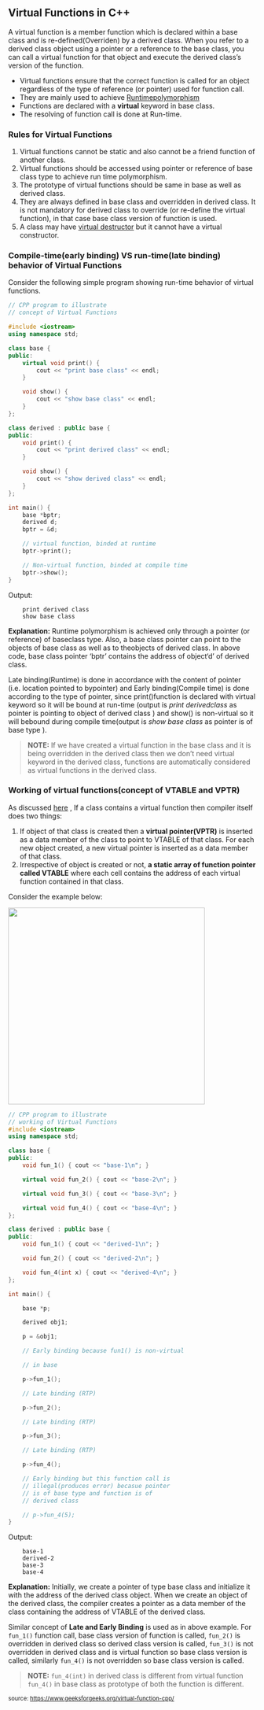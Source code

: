 ## Virtual Functions in C++

A virtual function is a member function which is declared within a base class and is re-defined(Overriden) by a derived class. When you refer to a derived class object using a pointer or a reference to the base class, you can call a virtual function for that object and execute the derived class’s version of the function.

  - Virtual functions ensure that the correct function is called for an object regardless of the
    type of reference (or pointer) used for function call.
  - They are mainly used to achieve [Runtimepolymorphism](04_runtime_polymorphism.md)
  - Functions are declared with a **virtual** keyword in base class.
  - The resolving of function call is done at Run-time.

### Rules for Virtual Functions

1.  Virtual functions cannot be static and also cannot be a friend function of another class.
2.  Virtual functions should be accessed using pointer or reference of base class type to achieve run time polymorphism.
3.  The prototype of virtual functions should be same in base as well as derived class.
4.  They are always defined in base class and overridden in derived class. It is not mandatory for derived class to override (or re-define the virtual function), in that case base class version of function is used.
5.  A class may have [virtual destructor](https://www.geeksforgeeks.org/virtual-destructor/) but it cannot have a virtual constructor.

### Compile-time(early binding) VS run-time(late binding) behavior of Virtual Functions

Consider the following simple program showing run-time behavior of virtual functions.

```cpp
// CPP program to illustrate
// concept of Virtual Functions

#include <iostream>
using namespace std;

class base {
public:
    virtual void print() {
        cout << "print base class" << endl;
    }

    void show() {
        cout << "show base class" << endl;
    }
};

class derived : public base {
public:
    void print() {
        cout << "print derived class" << endl;
    }

    void show() {
        cout << "show derived class" << endl;
    }
};

int main() {
    base *bptr;
    derived d;
    bptr = &d;

    // virtual function, binded at runtime
    bptr->print();

    // Non-virtual function, binded at compile time
    bptr->show();
}
```

Output:
```
    print derived class
    show base class
```
**Explanation:** Runtime polymorphism is achieved only through a pointer (or reference) of baseclass type. Also, a base class pointer can point to the objects of base class as well as to theobjects of derived class. In above code, base class pointer ‘bptr’ contains the address of object‘d’ of derived class.

Late binding(Runtime) is done in accordance with the content of pointer (i.e. location pointed to bypointer) and Early binding(Compile time) is done according to the type of pointer, since print()function is declared with virtual keyword so it will be bound at run-time (output is *print derivedclass* as pointer is pointing to object of derived class ) and show() is non-virtual so it will bebound during compile time(output is *show base class* as pointer is of base type ).

>**NOTE:** If we have created a virtual function in the base class and it is being overridden in the derived class then we don’t need virtual keyword in the derived class, functions are automatically considered as virtual functions in the derived class.

### Working of virtual functions(concept of VTABLE and VPTR)

As discussed [here](02_virtual_functions.md) , If a class contains a virtual function then compiler itself does two things:

1.  If object of that class is created then a **virtual pointer(VPTR)** is inserted as a data member of the class to point to VTABLE of that class. For each new object created, a new virtual pointer is inserted as a data member of that class.
2.  Irrespective of object is created or not, **a static array of function pointer called VTABLE** where each cell contains the address of each virtual function contained in that class.

Consider the example below:

<img src="https://cs.msutexas.edu/~griffin/zcloud/zcloud-files/VirtualFunctionInC.png" width="400">

```cpp
// CPP program to illustrate
// working of Virtual Functions
#include <iostream>
using namespace std;

class base {
public:
    void fun_1() { cout << "base-1\n"; }

    virtual void fun_2() { cout << "base-2\n"; }

    virtual void fun_3() { cout << "base-3\n"; }

    virtual void fun_4() { cout << "base-4\n"; }
};

class derived : public base {
public:
    void fun_1() { cout << "derived-1\n"; }

    void fun_2() { cout << "derived-2\n"; }

    void fun_4(int x) { cout << "derived-4\n"; }
};

int main() {

    base *p;

    derived obj1;

    p = &obj1;

    // Early binding because fun1() is non-virtual

    // in base

    p->fun_1();

    // Late binding (RTP)

    p->fun_2();

    // Late binding (RTP)

    p->fun_3();

    // Late binding (RTP)

    p->fun_4();

    // Early binding but this function call is
    // illegal(produces error) becasue pointer
    // is of base type and function is of
    // derived class

    // p->fun_4(5);
}
```

Output:
```
    base-1
    derived-2
    base-3
    base-4
```

**Explanation:** Initially, we create a pointer of type base class and initialize it with the address of the derived class object. When we create an object of the derived class, the compiler creates a pointer as a data member of the class containing the address of VTABLE of the derived class.

Similar concept of **Late and Early Binding** is used as in above example. For `fun_1()` function call, base class version of function is called, `fun_2()` is overridden in derived class so derived class version is called, `fun_3()` is not overridden in derived class and is virtual function so base class version is called, similarly `fun_4()` is not overridden so base class version is called.

> **NOTE:** `fun_4(int)` in derived class is different from virtual function `fun_4()` in base class as prototype of both the function is different.

<sub>source: https://www.geeksforgeeks.org/virtual-function-cpp/</sub>